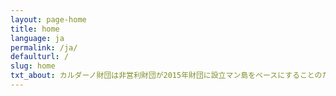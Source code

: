 ```yaml
---
layout: page-home
title: home
language: ja
permalink: /ja/
defaulturl: /
slug: home
txt_about: カルダーノ財団は非営利財団が2015年財団に設立マン島をベースにすることのための場所としてだけでなくカルダーノ生態系とその多くのプロトコル、プロジェクトや規制当局の懸念のために体を支配する、客観として働くことを熱望カルダノのコミュニティが凝集して協力します。当社の長期的な目標は、カルダーノコミュニティと大きく部門、特に金融サービスやゲーム業界の架け橋を構築することです。
---
```

